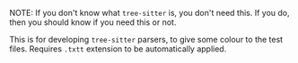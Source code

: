 NOTE: If you don't know what `tree-sitter` is, you don't need this. If you do, then you should know if you need this or not.

This is for developing `tree-sitter` parsers, to give some colour to the test files. Requires `.txtt` extension to be automatically applied.
